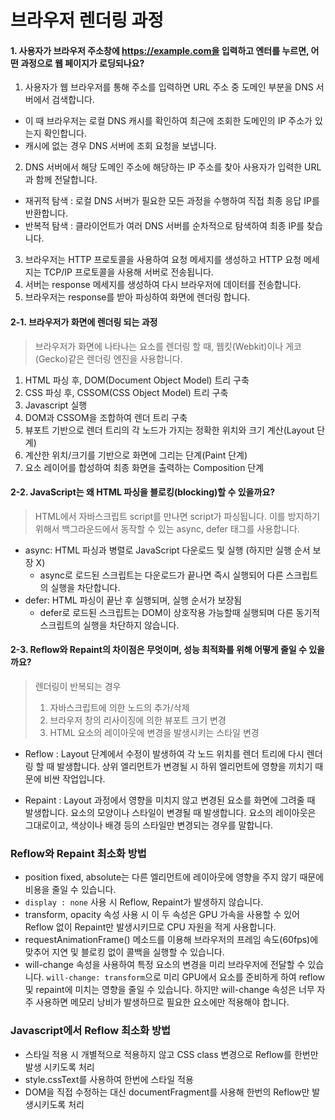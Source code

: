 # 브라우저 렌더링 과정

#### 1. 사용자가 브라우저 주소창에 https://example.com을 입력하고 엔터를 누르면, 어떤 과정으로 웹 페이지가 로딩되나요?

1. 사용자가 웹 브라우저를 통해 주소를 입력하면 URL 주소 중 도메인 부분을 DNS 서버에서 검색합니다.

- 이 때 브라우저는 로컬 DNS 캐시를 확인하여 최근에 조회한 도메인의 IP 주소가 있는지 확인합니다.
- 캐시에 없는 경우 DNS 서버에 조회 요청을 보냅니다.

2. DNS 서버에서 해당 도메인 주소에 해당하는 IP 주소를 찾아 사용자가 입력한 URL과 함께 전달합니다.

- 재귀적 탐색 : 로컬 DNS 서버가 필요한 모든 과정을 수행하여 직접 최종 응답 IP를 반환합니다.
- 반복적 탐색 : 클라이언트가 여러 DNS 서버를 순차적으로 탐색하여 최종 IP를 찾습니다.

3. 브라우저는 HTTP 프로토콜을 사용하여 요청 메세지를 생성하고 HTTP 요청 메세지는 TCP/IP 프로토콜을 사용해 서버로 전송됩니다.
4. 서버는 response 메세지를 생성하여 다시 브라우저에 데이터를 전송합니다.
5. 브라우저는 response를 받아 파싱하여 화면에 렌더링 합니다.

#### 2-1. 브라우저가 화면에 렌더링 되는 과정

> 브라우저가 화면에 나타나는 요소를 렌더링 할 때, 웹킷(Webkit)이나 게코(Gecko)같은 렌더링 엔진을 사용합니다.

1. HTML 파싱 후, DOM(Document Object Model) 트리 구축
2. CSS 파싱 후, CSSOM(CSS Object Model) 트리 구축
3. Javascript 실행
4. DOM과 CSSOM을 조합하여 렌더 트리 구축
5. 뷰포트 기반으로 렌더 트리의 각 노드가 가지는 정확한 위치와 크기 계산(Layout 단계)
6. 계산한 위치/크기를 기반으로 화면에 그리는 단계(Paint 단계)
7. 요소 레이어를 합성하여 최종 화면을 출력하는 Composition 단계

#### 2-2. JavaScript는 왜 HTML 파싱을 블로킹(blocking)할 수 있을까요?

> HTML에서 자바스크립트 script를 만나면 script가 파싱됩니다. 이를 방지하기 위해서 백그라운드에서 동작할 수 있는 async, defer 태그를 사용합니다.

- async: HTML 파싱과 병렬로 JavaScript 다운로드 및 실행 (하지만 실행 순서 보장 X)
  - async로 로드된 스크립트는 다운로드가 끝나면 즉시 실행되어 다른 스크립트의 실행을 차단합니다.
- defer: HTML 파싱이 끝난 후 실행되며, 실행 순서가 보장됨
  - defer로 로드된 스크립트는 DOM이 상호작용 가능할때 실행되며 다른 동기적 스크립트의 실행을 차단하지 않습니다.

#### 2-3. Reflow와 Repaint의 차이점은 무엇이며, 성능 최적화를 위해 어떻게 줄일 수 있을까요?

> 렌더링이 반복되는 경우
>
> 1. 자바스크립트에 의한 노드의 추가/삭제
> 2. 브라우저 창의 리사이징에 의한 뷰포트 크기 변경
> 3. HTML 요소의 레이아웃에 변경을 발생시키는 스타일 변경

- Reflow : Layout 단계에서 수정이 발생하여 각 노드 위치를 렌더 트리에 다시 렌더링 할 때 발생합니다. 상위 엘리먼트가 변경될 시 하위 엘리먼트에 영향을 끼치기 때문에 비싼 작업입니다.

- Repaint : Layout 과정에서 영향을 미치지 않고 변경된 요소를 화면에 그려줄 때 발생합니다. 요소의 모양이나 스타일이 변경될 때 발생합니다. 요소의 레이아웃은 그대로이고, 색상이나 배경 등의 스타일만 변경되는 경우를 말합니다.

### Reflow와 Repaint 최소화 방법

- position fixed, absolute는 다른 엘리먼트에 레이아웃에 영향을 주지 않기 때문에 비용을 줄일 수 있습니다.
- `display : none` 사용 시 Reflow, Repaint가 발생하지 않습니다.
- transform, opacity 속성 사용 시 이 두 속성은 GPU 가속을 사용할 수 있어 Reflow 없이 Repaint만 발생시키므로 CPU 자원을 적게 사용합니다.
- requestAnimationFrame() 메소드를 이용해 브라우저의 프레임 속도(60fps)에 맞추어 지연 및 블로킹 없이 콜백을 실행할 수 있습니다.
- will-change 속성을 사용하여 특정 요소의 변경을 미리 브라우저에 전달할 수 있습니다. `will-change: transform`으로 미리 GPU에서 요소를 준비하게 하여 reflow 및 repaint에 미치는 영향을 줄일 수 있습니다. 하지만 will-change 속성은 너무 자주 사용하면 메모리 낭비가 발생하므로 필요한 요소에만 적용해야 합니다.

### Javascript에서 Reflow 최소화 방법

- 스타일 적용 시 개별적으로 적용하지 않고 CSS class 변경으로 Reflow를 한번만 발생 시키도록 처리
- style.cssText를 사용하여 한번에 스타일 적용
- DOM을 직접 수정하는 대신 documentFragment를 사용해 한번의 Reflow만 발생시키도록 처리
